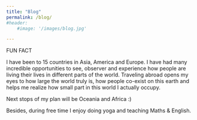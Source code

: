 ```yaml
---
title: "Blog"
permalink: /blog/
#header:
	#image: '/images/blog.jpg'

---
```

FUN FACT

I have been to 15 countries in Asia, America and Europe. I have had many incredible opportunities to see, observer and experience how people are living their lives in different parts of the world. Traveling abroad opens my eyes to how large the world truly is, how people co-exist on this earth and helps me realize how small part in this world I actually occupy.

Next stops of my plan will be Oceania and Africa :)

Besides, during free time I enjoy doing yoga and teaching Maths & English.
